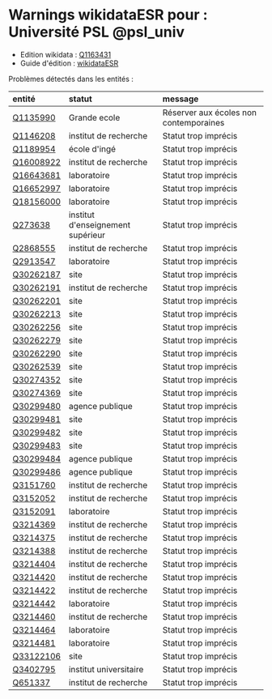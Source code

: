 Warnings wikidataESR pour : Université PSL @psl_univ
================

- Edition wikidata : [Q1163431](https://www.wikidata.org/wiki/Q1163431)
- Guide d'édition : [wikidataESR](https://github.com/cpesr/wikidataESR/)



Problèmes détectés dans les entités :

|entité                                               |statut                            |message                                |
|:----------------------------------------------------|:---------------------------------|:--------------------------------------|
|[Q1135990](https://www.wikidata.org/wiki/Q1135990)   |Grande ecole                      |Réserver aux écoles non contemporaines |
|[Q1146208](https://www.wikidata.org/wiki/Q1146208)   |institut de recherche             |Statut trop imprécis                   |
|[Q1189954](https://www.wikidata.org/wiki/Q1189954)   |école d'ingé                      |Statut trop imprécis                   |
|[Q16008922](https://www.wikidata.org/wiki/Q16008922) |institut de recherche             |Statut trop imprécis                   |
|[Q16643681](https://www.wikidata.org/wiki/Q16643681) |laboratoire                       |Statut trop imprécis                   |
|[Q16652997](https://www.wikidata.org/wiki/Q16652997) |laboratoire                       |Statut trop imprécis                   |
|[Q18156000](https://www.wikidata.org/wiki/Q18156000) |laboratoire                       |Statut trop imprécis                   |
|[Q273638](https://www.wikidata.org/wiki/Q273638)     |institut d'enseignement supérieur |Statut trop imprécis                   |
|[Q2868555](https://www.wikidata.org/wiki/Q2868555)   |institut de recherche             |Statut trop imprécis                   |
|[Q2913547](https://www.wikidata.org/wiki/Q2913547)   |laboratoire                       |Statut trop imprécis                   |
|[Q30262187](https://www.wikidata.org/wiki/Q30262187) |site                              |Statut trop imprécis                   |
|[Q30262191](https://www.wikidata.org/wiki/Q30262191) |institut de recherche             |Statut trop imprécis                   |
|[Q30262201](https://www.wikidata.org/wiki/Q30262201) |site                              |Statut trop imprécis                   |
|[Q30262213](https://www.wikidata.org/wiki/Q30262213) |site                              |Statut trop imprécis                   |
|[Q30262256](https://www.wikidata.org/wiki/Q30262256) |site                              |Statut trop imprécis                   |
|[Q30262279](https://www.wikidata.org/wiki/Q30262279) |site                              |Statut trop imprécis                   |
|[Q30262290](https://www.wikidata.org/wiki/Q30262290) |site                              |Statut trop imprécis                   |
|[Q30262539](https://www.wikidata.org/wiki/Q30262539) |site                              |Statut trop imprécis                   |
|[Q30274352](https://www.wikidata.org/wiki/Q30274352) |site                              |Statut trop imprécis                   |
|[Q30274369](https://www.wikidata.org/wiki/Q30274369) |site                              |Statut trop imprécis                   |
|[Q30299480](https://www.wikidata.org/wiki/Q30299480) |agence publique                   |Statut trop imprécis                   |
|[Q30299481](https://www.wikidata.org/wiki/Q30299481) |site                              |Statut trop imprécis                   |
|[Q30299482](https://www.wikidata.org/wiki/Q30299482) |site                              |Statut trop imprécis                   |
|[Q30299483](https://www.wikidata.org/wiki/Q30299483) |site                              |Statut trop imprécis                   |
|[Q30299484](https://www.wikidata.org/wiki/Q30299484) |agence publique                   |Statut trop imprécis                   |
|[Q30299486](https://www.wikidata.org/wiki/Q30299486) |agence publique                   |Statut trop imprécis                   |
|[Q3151760](https://www.wikidata.org/wiki/Q3151760)   |institut de recherche             |Statut trop imprécis                   |
|[Q3152052](https://www.wikidata.org/wiki/Q3152052)   |institut de recherche             |Statut trop imprécis                   |
|[Q3152091](https://www.wikidata.org/wiki/Q3152091)   |laboratoire                       |Statut trop imprécis                   |
|[Q3214369](https://www.wikidata.org/wiki/Q3214369)   |institut de recherche             |Statut trop imprécis                   |
|[Q3214375](https://www.wikidata.org/wiki/Q3214375)   |institut de recherche             |Statut trop imprécis                   |
|[Q3214388](https://www.wikidata.org/wiki/Q3214388)   |institut de recherche             |Statut trop imprécis                   |
|[Q3214404](https://www.wikidata.org/wiki/Q3214404)   |institut de recherche             |Statut trop imprécis                   |
|[Q3214420](https://www.wikidata.org/wiki/Q3214420)   |institut de recherche             |Statut trop imprécis                   |
|[Q3214422](https://www.wikidata.org/wiki/Q3214422)   |institut de recherche             |Statut trop imprécis                   |
|[Q3214442](https://www.wikidata.org/wiki/Q3214442)   |laboratoire                       |Statut trop imprécis                   |
|[Q3214460](https://www.wikidata.org/wiki/Q3214460)   |institut de recherche             |Statut trop imprécis                   |
|[Q3214464](https://www.wikidata.org/wiki/Q3214464)   |laboratoire                       |Statut trop imprécis                   |
|[Q3214481](https://www.wikidata.org/wiki/Q3214481)   |laboratoire                       |Statut trop imprécis                   |
|[Q33122106](https://www.wikidata.org/wiki/Q33122106) |site                              |Statut trop imprécis                   |
|[Q3402795](https://www.wikidata.org/wiki/Q3402795)   |institut universitaire            |Statut trop imprécis                   |
|[Q651337](https://www.wikidata.org/wiki/Q651337)     |institut de recherche             |Statut trop imprécis                   |
